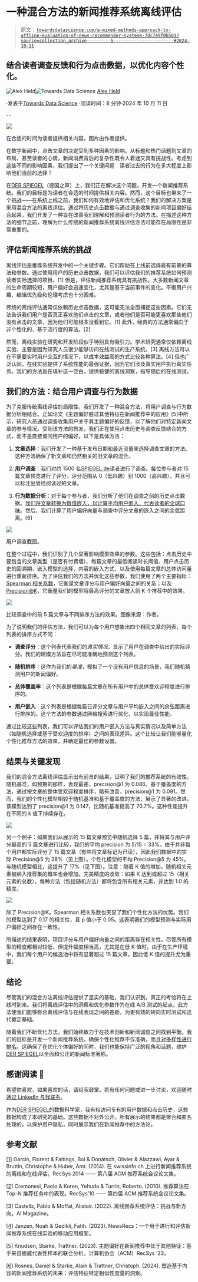 # 一种混合方法的新闻推荐系统离线评估

> 原文：[`towardsdatascience.com/a-mixed-methods-approach-to-offline-evaluation-of-news-recommender-systems-7dc7e9f0b501?source=collection_archive---------5-----------------------#2024-10-11`](https://towardsdatascience.com/a-mixed-methods-approach-to-offline-evaluation-of-news-recommender-systems-7dc7e9f0b501?source=collection_archive---------5-----------------------#2024-10-11)

## 结合读者调查反馈和行为点击数据，以优化内容个性化。

[](https://medium.com/@helloheld?source=post_page---byline--7dc7e9f0b501--------------------------------)![Alex Held](https://medium.com/@helloheld?source=post_page---byline--7dc7e9f0b501--------------------------------)[](https://towardsdatascience.com/?source=post_page---byline--7dc7e9f0b501--------------------------------)![Towards Data Science](https://towardsdatascience.com/?source=post_page---byline--7dc7e9f0b501--------------------------------) [Alex Held](https://medium.com/@helloheld?source=post_page---byline--7dc7e9f0b501--------------------------------)

·发表于[Towards Data Science](https://towardsdatascience.com/?source=post_page---byline--7dc7e9f0b501--------------------------------) ·阅读时间：8 分钟·2024 年 10 月 11 日

--

![](img/6f908cdcd0d5d85086313e741bba6dbb.png)

在合适的时间为读者提供相关内容。图片由作者提供。

在数字新闻中，点击文章的决定受到多种因素的影响。从标题和热门话题到文章的布局，甚至读者的心情，新闻消费背后的复杂性既令人着迷又具有挑战性。考虑到这些不同的影响因素，我们提出了一个关键问题：读者过去的行为在多大程度上影响他们当前的选择？

在[DER SPIEGEL](https://www.spiegel.de/)（德国之声）上，我们正在解决这个问题，开发一个新闻推荐系统。我们的目标是为读者在合适的时间提供相关内容。然而，这个目标也带来了一个挑战——在系统上线之前，我们如何有效地评估和优化系统？我们的解决方案是采用混合方法的离线评估。通过将历史点击数据与通过调查收集的新闻项目偏好结合起来，我们开发了一种旨在改善我们理解和预测读者行为的方法。在描述这种方法的细节之前，理解为什么传统的新闻推荐系统离线评估方法可能存在局限性是非常重要的。

## 评估新闻推荐系统的挑战

离线评估是推荐系统开发中的一个关键步骤。它们帮助在上线前选择最有前景的算法和参数。通过使用用户的历史点击数据，我们可以评估我们的推荐系统如何预测读者实际选择的项目。[1] 但是，评估新闻推荐系统具有挑战性。大多数新闻文章的生命周期较短，用户偏好会迅速变化，尤其是基于当前事件的变化。平衡用户兴趣、编辑优先级和伦理考虑也十分困难。

传统的离线评估通常仅依赖历史点击数据，这可能无法全面捕捉这些因素。它们无法告诉我们用户是否真正喜欢他们点击的文章，或者他们是否可能更喜欢那些他们没有点击的文章，因为他们可能根本没看到它。[1] 此外，经典的方法通常偏向于非个性化的、基于流行度的算法。[2]

然而，离线实验在研究和开发阶段似乎特别具有吸引力。学术研究通常仅依赖离线实验，主要是因为研究人员很少能够访问在线测试的生产系统。[3] 离线方法可以在不需要实时用户交互的情况下，以成本效益高的方式比较各种算法。[4] 但也广泛认同，在线实验提供了系统性能的最强证据，因为它们涉及真实用户执行真实任务。我们的方法旨在填补这一空白，提供稳健的离线洞察，指导随后的在线测试。

## 我们的方法：结合用户调查与行为数据

为了克服传统离线评估的局限性，我们开发了一种混合方法，将用户调查与行为数据分析相结合。正如论文《主题偏好胜过其他特征在新闻推荐中的应用》[5]中所示，研究人员通过调查收集用户关于其主题偏好的反馈，以了解他们对特定新闻文章的参与情况。受到该方法的启发，我们正在使用点击历史与调查反馈结合的方式，而不是直接询问用户的偏好。以下是具体方法：

1.  **文章选择**：我们开发了一种基于发布日期和最近流量来选择调查文章的方法。这种方法确保了新文章和仍然相关的旧文章的混合。

1.  **用户调查**：我们对约 1500 名[SPIEGEL.de](https://www.spiegel.de/)读者进行了调查。每位参与者对 15 篇文章预览进行了评分，评分范围从 0（低兴趣）到 1000（高兴趣），并且可以标注出曾经阅读过的文章。

1.  **行为数据分析**：对于每个参与者，我们分析了他们在调查之前的历史点击数据。[我们将文章转换为数值嵌入，以计算平均用户嵌入，代表读者的全球口味](https://arxiv.org/pdf/2308.12767)。然后，我们计算了用户偏好向量与调查中评分文章的嵌入之间的余弦距离。[6]

![](img/25a29a3f3304b75770a2d678c759b742.png)

用户调查截图。

在整个过程中，我们识别了几个显著影响模型效果的参数。这些包括：点击历史中要包含的文章类型（是否有付费墙）、每篇文章的最低阅读时长阈值、用户点击历史的回溯期、嵌入模型的选择、内容的嵌入方式、以及使用每篇文章的总体访问量进行重新排序。为了评估我们的方法并优化这些参数，我们使用了两个主要指标：[Spearman 相关系数](https://docs.scipy.org/doc/scipy/reference/generated/scipy.stats.spearmanr.html)，它衡量文章评分与用户偏好向量之间的关系；以及[Precision@K](https://www.evidentlyai.com/ranking-metrics/precision-recall-at-k)，它衡量我们的模型将最高评分的文章放入前 K 个推荐中的效果。

![](img/8f2210d3dc7732afd8dbe2e3d9223ed3.png)

比较调查中的前 5 篇文章与不同排序方法的效果。图像来源：作者。

为了说明我们的评估方法，我们可以为每个用户想象出四个相同文章的列表，每个列表的排序方式不同：

+   **调查评分**：这个列表代表我们的*真实情况*，显示了用户在调查中给出的实际评分。我们的建模方法旨在尽可能准确地预测这个列表。

+   **随机排序**：这作为我们的*基准*，模拟了一个没有用户信息的场景，我们随机猜测用户的新闻偏好。

+   **总体覆盖率**：这个列表是根据每篇文章在所有用户中的总体受欢迎程度进行排序的。

+   **用户嵌入**：这个列表是根据每篇已评分文章与用户平均嵌入之间的余弦距离进行排序的。这个方法的参数通过网格搜索进行优化，以实现最佳性能。

通过比较这些列表，我们可以评估我们的用户嵌入方法与真实情况以及简单方法（如随机选择或基于受欢迎度的排序）之间的表现差异。这个比较让我们能够量化个性化推荐方法的效果，并确定最佳的参数设置。

## 结果与关键发现

我们的混合方法离线评估显示出有前景的结果，证明了我们的推荐系统的有效性。随机基准，如预期的那样，表现最差，precision@1 为 0.086。基于覆盖度的方法，通过按文章的整体受欢迎程度排序，略有改善，precision@1 为 0.091。然而，我们的个性化模型相较于随机基准和基于覆盖度的方法，展示了显著的改进。该模型达到了 precision@1 为 0.147，比随机基准提高了 70.7%。这种性能提升在不同的 k 值下持续存在。

![](img/aef02d3128795a47157a5e142cbe67a2.png)

另一个例子：如果我们从展示的 15 篇文章预览中随机选择 5 篇，并将其与用户评分最高的 5 篇文章进行比较，我们的平均 precision 为 5/15 = 33%。由于并非每个用户都实际评分了 15 篇文章（有些将文章标记为已读），因此我们数据中的实际 Precision@5 为 38%（见上图）。个性化模型的平均 Precision@5 为 45%。与随机模型相比，这提升了 17%（见下图）。注意：随着 K 值的增加，随机相关元素被纳入推荐集的概率也会增加。完美精度的收敛：如果 K 达到或超过 15（相关元素的总数），每种方法（包括随机方法）都将包含所有相关元素，并达到 1.0 的精度。

![](img/396cd4503c95a0359e90d530b6ee4a77.png)

除了 Precision@K，Spearman 相关系数也突显了我们个性化方法的优势。我们的模型达到了 0.17 的相关性，且 p 值小于 0.05。这表明我们的模型预测与实际用户偏好之间存在一致性。

所描述的结果表明，项目评分与用户偏好向量之间的距离存在相关性。尽管所有模型的精度都相对较低，但提升幅度相当高，尤其是在低 K 值时。由于在生产环境中，我们每个用户的候选池中将有显著超过 15 篇文章，因此低 K 值的提升尤为重要。

## 结论

尽管我们的混合方法离线评估提供了坚实的基础，我们认识到，真正的考验将在上线时到来。我们将离线评估中的洞察和优化参数作为在线 A/B 测试的起点。此方法使我们能够弥合离线评估与在线表现之间的差距，为更有效的转向实时测试和迭代奠定基础。

随着我们不断优化方法，我们始终致力于在技术创新和新闻诚信之间找到平衡。我们的目标是开发一个新闻推荐系统，确保个性化推荐不仅准确，而且[对多样性进行排名](https://www.semanticscholar.org/paper/Diversity%2C-Serendipity%2C-Novelty%2C-and-Coverage-Kaminskas-Bridge/0a2a1bfeea7a572a78cd12a79f3b00911aa9bba4)。这确保了在优化个体偏好的同时，我们也能保持广泛的视角和话题，维护[DER SPIEGEL](https://www.spiegel.de/)以全面和公正的新闻标准著称。

## 感谢阅读 🙏

希望你喜欢，如果喜欢的话，请给我鼓掌。若有任何问题或进一步讨论，欢迎随时[通过 LinkedIn 与我联系](https://www.linkedin.com/in/alex-held-1193b9234/)。

作为[DER SPIEGEL](https://www.spiegel.de/)的数据科学家，我有权访问专有的用户数据和点击历史，这些数据构成了本研究的基础。这些数据不对外公开。所有展示的结果都是聚合和匿名处理的，以保护用户隐私，同时展示我们在新闻推荐中的方法论。

## 参考文献

[[1]](#_ftnref1) Garcin, Florent & Faltings, Boi & Donatsch, Olivier & Alazzawi, Ayar & Bruttin, Christophe & Huber, Amr. (2014). 在 swissinfo.ch 上进行新闻推荐系统的离线和在线评估。RecSys 2014 —— 第八届 ACM 推荐系统会议论文集。

[[2]](#_ftnref3) Cremonesi, Paolo & Koren, Yehuda & Turrin, Roberto. (2010). 推荐算法在 Top-N 推荐任务中的表现。RecSys’10 —— 第四届 ACM 推荐系统会议论文集。

[3] Castells, Pablo & Moffat, Alistair. (2022). 离线推荐系统评估：挑战与新方向。AI Magazine。

[[4]](#_ftnref4) Janzen, Noah & Gedikli, Fatih. (2023). NewsRecs：一个用于进行和评估新闻推荐系统在线实验的移动应用框架。

[5] Knudsen, Starke, Trattner. (2023). 主题偏好在新闻推荐中优于其他特征：基于来自挪威代表性样本的联合分析。计算机协会（ACM）RecSys ’23。

[[6]](#_ftnref5) Rosnes, Daniel & Starke, Alain & Trattner, Christoph. (2024). 塑造基于内容的新闻推荐系统的未来：评估特征特定相似性度量的洞察。
